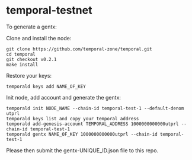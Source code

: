 # temporal-testnet

To generate a gentx:

Clone and install the node:

```
git clone https://github.com/temporal-zone/temporal.git
cd temporal
git checkout v0.2.1
make install
```

Restore your keys:

```
temporald keys add NAME_OF_KEY
```

Init node, add account and generate the gentx:
```
temporald init NODE_NAME --chain-id temporal-test-1 --default-denom utprl
temporald keys list and copy your temporal address
temporald add-genesis-account TEMPORAL_ADDRESS 1000000000000utprl --chain-id temporal-test-1
temporald gentx NAME_OF_KEY 1000000000000utprl --chain-id temporal-test-1
```

Please then submit the gentx-UNIQUE_ID.json file to this repo.
